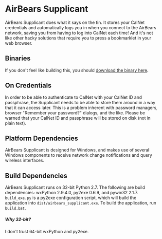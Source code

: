 # AirBears Supplicant

AirBears Supplicant does what it says on the tin.
It stores your CalNet credentials and automatically logs you in when you 
connect to the AirBears network, saving you from having to log into CalNet
each time! And it's not like other hacky solutions that require you to press a
bookmarklet in your web browser.

Binaries
--------
If you don't feel like building this, you should [download the binary here](http://slush.warosu.org/stuff/airbears_supplicant.exe).

On Credentials
--------------
In order to be able to authenticate to CalNet with your CalNet ID and passphrase, the Supplicant needs to be able to store them around in a way that it can access later. This is a problem inherent with password managers, browser "Remember your password?" dialogs, and the like. Please be warned that your CalNet ID and passphrase will be stored on disk (not in plain text). 

Platform Dependencies
---------------------
AirBears Supplicant is designed for Windows, and makes use of several Windows components to receive network change notifications and query wireless interfaces.

Build Dependencies
------------------
AirBears Supplicant runs on 32-bit Python 2.7. The following are build dependencies: wxPython 2.9.4.0, py2exe 0.6.9, and pywin32 2.1.7. `build_exe.py` is a py2exe configuration script, which will build the application into `dist/airbears_supplicant.exe`. To build the application, run `build.bat`.

##### Why 32-bit?
I don't trust 64-bit wxPython and py2exe.